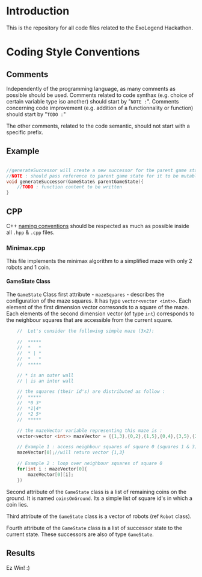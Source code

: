 # Introduction
This is the repository for all code files related to the ExoLegend Hackathon.

# Coding Style Conventions
## Comments
Independently of the programming language, as many comments as possible should be used. Comments related to code synthax (e.g. choice of certain variable type iso another) should start by "`NOTE :`". Comments concerning code improvement (e.g. addition of a functionnality or function) should start by "`TODO :`"

The other comments, related to the code semantic, should not start with a specific prefix.

## Example
```cpp

//generateSuccessor will create a new successor for the parent game state
//NOTE : should pass reference to parent game state for it to be mutable
void generateSuccessor(GameState& parentGameState){
    //TODO : function content to be written
}
```

## CPP
C++ [naming conventions](https://www.geeksforgeeks.org/naming-convention-in-c/) should be respected as much as possible inside all `.hpp` & `.cpp` files.

### Minimax.cpp

This file implements the minimax algorithm to a simplified maze with only 2 robots and 1 coin.

#### GameState Class
The `GameState` Class first attribute - `mazeSquares` - describes the configuration of the maze squares. It has type `vector<vector <int>>`. Each element of the first dimension vector corresonds to a square of the maze. Each elements of the second dimension vector (of type `int`) corresponds to the neighbour squares that are accessible from the current square.

```cpp
    //  Let's consider the following simple maze (3x2):

    //  *****
    //  *   *
    //  * | *
    //  *   *
    //  *****

    // * is an outer wall
    // | is an inter wall

    // the squares (their id's) are distributed as follow :
    //  *****
    //  *0 3*
    //  *1|4*
    //  *2 5*
    //  *****

    // the mazeVector variable representing this maze is :
    vector<vector <int>> mazeVector = {{1,3},{0,2},{1,5},{0,4},{3,5},{2,4}};

    // Example 1 : access neighbour squares of square 0 (squares 1 & 3)
    mazeVector[0];//will return vector {1,3}

    // Example 2 : loop over neighbour squares of square 0
    for(int i : mazeVector[0]{
        mazeVector[0][i];
    })

```
Second attribute of the `GameState` class is a list of remaining coins on the ground. It is named `coinsOnGround`. Its a simple list of square id's in which a coin lies.

Third attribute of the `GameState` class is a vector of robots (ref `Robot` class).

Fourth attribute of the `GameState` class is a list of successor state to the current state. These successors are also of type `GameState`.

## Results
Ez Win! :) 


